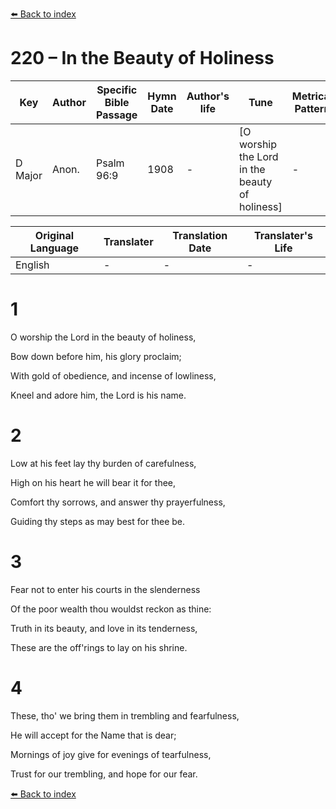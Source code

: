 [⬅️ Back to index](../README.md)

# 220 – In the Beauty of Holiness

Key | Author   | Specific Bible Passage     |Hymn Date |Author's life |Tune |Metrical Pattern   |Composer/Source
-- | --------- | ---------------------------|----------|--------------|-----|-------------------|-------------  
D Major |Anon. |Psalm 96:9 |1908 |- |[O worship the Lord in the beauty of holiness] |- |Edwin Barnes

Original Language | Translater | Translation Date   | Translater's Life  
----------------- | --------- | --------------------|-------------     
English |- |- |-




# 1

O worship the Lord in the beauty of holiness,

Bow down before him, his glory proclaim;

With gold of obedience, and incense of lowliness,

Kneel and adore him, the Lord is his name.



# 2

Low at his feet lay thy burden of carefulness,

High on his heart he will bear it for thee,

Comfort thy sorrows, and answer thy prayerfulness,

Guiding thy steps as may best for thee be.



# 3

Fear not to enter his courts in the slenderness

Of the poor wealth thou wouldst reckon as thine:

Truth in its beauty, and love in its tenderness,

These are the off'rings to lay on his shrine.



# 4

These, tho' we bring them in trembling and fearfulness,

He will accept for the Name that is dear;

Mornings of joy give for evenings of tearfulness,

Trust for our trembling, and hope for our fear.

[⬅️ Back to index](../README.md)
